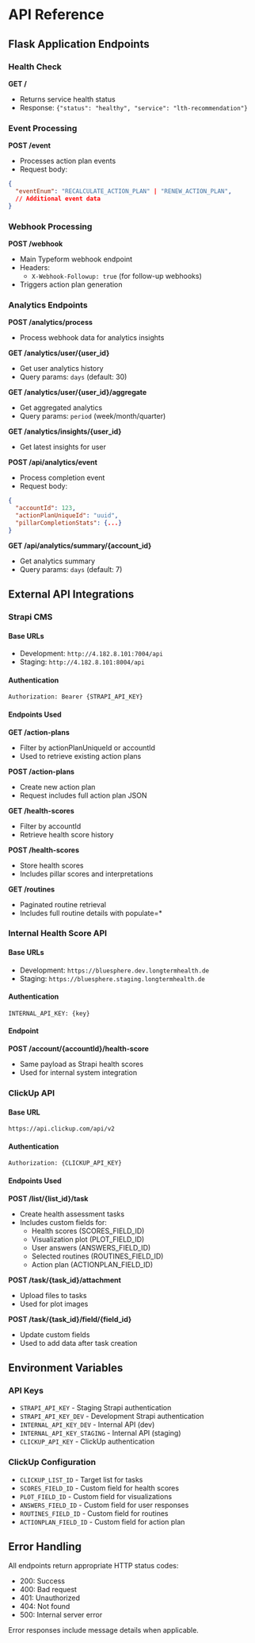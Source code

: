 # API Reference

## Flask Application Endpoints

### Health Check
**GET /**
- Returns service health status
- Response: `{"status": "healthy", "service": "lth-recommendation"}`

### Event Processing
**POST /event**
- Processes action plan events
- Request body:
```json
{
  "eventEnum": "RECALCULATE_ACTION_PLAN" | "RENEW_ACTION_PLAN",
  // Additional event data
}
```

### Webhook Processing
**POST /webhook**
- Main Typeform webhook endpoint
- Headers:
  - `X-Webhook-Followup: true` (for follow-up webhooks)
- Triggers action plan generation

### Analytics Endpoints

**POST /analytics/process**
- Process webhook data for analytics insights

**GET /analytics/user/{user_id}**
- Get user analytics history
- Query params: `days` (default: 30)

**GET /analytics/user/{user_id}/aggregate**
- Get aggregated analytics
- Query params: `period` (week/month/quarter)

**GET /analytics/insights/{user_id}**
- Get latest insights for user

**POST /api/analytics/event**
- Process completion event
- Request body:
```json
{
  "accountId": 123,
  "actionPlanUniqueId": "uuid",
  "pillarCompletionStats": {...}
}
```

**GET /api/analytics/summary/{account_id}**
- Get analytics summary
- Query params: `days` (default: 7)

## External API Integrations

### Strapi CMS

#### Base URLs
- Development: `http://4.182.8.101:7004/api`
- Staging: `http://4.182.8.101:8004/api`

#### Authentication
```
Authorization: Bearer {STRAPI_API_KEY}
```

#### Endpoints Used

**GET /action-plans**
- Filter by actionPlanUniqueId or accountId
- Used to retrieve existing action plans

**POST /action-plans**
- Create new action plan
- Request includes full action plan JSON

**GET /health-scores**
- Filter by accountId
- Retrieve health score history

**POST /health-scores**
- Store health scores
- Includes pillar scores and interpretations

**GET /routines**
- Paginated routine retrieval
- Includes full routine details with populate=*

### Internal Health Score API

#### Base URLs
- Development: `https://bluesphere.dev.longtermhealth.de`
- Staging: `https://bluesphere.staging.longtermhealth.de`

#### Authentication
```
INTERNAL_API_KEY: {key}
```

#### Endpoint
**POST /account/{accountId}/health-score**
- Same payload as Strapi health scores
- Used for internal system integration

### ClickUp API

#### Base URL
`https://api.clickup.com/api/v2`

#### Authentication
```
Authorization: {CLICKUP_API_KEY}
```

#### Endpoints Used

**POST /list/{list_id}/task**
- Create health assessment tasks
- Includes custom fields for:
  - Health scores (SCORES_FIELD_ID)
  - Visualization plot (PLOT_FIELD_ID)
  - User answers (ANSWERS_FIELD_ID)
  - Selected routines (ROUTINES_FIELD_ID)
  - Action plan (ACTIONPLAN_FIELD_ID)

**POST /task/{task_id}/attachment**
- Upload files to tasks
- Used for plot images

**POST /task/{task_id}/field/{field_id}**
- Update custom fields
- Used to add data after task creation

## Environment Variables

### API Keys
- `STRAPI_API_KEY` - Staging Strapi authentication
- `STRAPI_API_KEY_DEV` - Development Strapi authentication
- `INTERNAL_API_KEY_DEV` - Internal API (dev)
- `INTERNAL_API_KEY_STAGING` - Internal API (staging)
- `CLICKUP_API_KEY` - ClickUp authentication

### ClickUp Configuration
- `CLICKUP_LIST_ID` - Target list for tasks
- `SCORES_FIELD_ID` - Custom field for health scores
- `PLOT_FIELD_ID` - Custom field for visualizations
- `ANSWERS_FIELD_ID` - Custom field for user responses
- `ROUTINES_FIELD_ID` - Custom field for routines
- `ACTIONPLAN_FIELD_ID` - Custom field for action plan

## Error Handling

All endpoints return appropriate HTTP status codes:
- 200: Success
- 400: Bad request
- 401: Unauthorized
- 404: Not found
- 500: Internal server error

Error responses include message details when applicable.